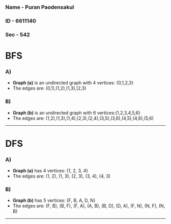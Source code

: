 ### Name - Puran Paodensakul
### ID - 6611140
### Sec - 542
# BFS 
### A)
- **Graph (a)** is an undirected graph with 4 vertices: {0,1,2,3}
- The edges are: (0,1),(1,2),(1,3),(2,3)
### B)
- **Graph (b)** is an undirected graph with 6 vertices:{1,2,3,4,5,6}
- The edges are: (1,2),(1,3),(1,4),(2,3),(2,4),(3,5),(3,6),(4,5),(4,6),(5,6)

----

# DFS

### A)
- **Graph (a)** has 4 vertices: {1, 2, 3, 4}
- The edges are: (1, 2), (1, 3), (2, 3), (3, 4), (4, 3)

### B)
- **Graph (b)** has 5 vertices: {F, B, A, D, N}
- The edges are: (F, B), (B, F), (F, A), (A, B), (B, D), (D, A), (F, N), (N, F), (N, B)

---






